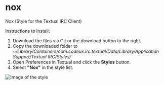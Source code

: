 nox
===

Nox (Style for the Textual IRC Client)

Instructions to install:  
1.  Download the files via Git or the download button to the right.  
2.  Copy the downloaded folder to _~/Library/Containers/com.codeux.irc.textual/Data/Library/Application Support/Textual IRC/Styles/_  
3.  Open Preferences in Textual and click the __Styles__ button.  
4.  Select __"Nox"__ in the style list.  
  
![Image of the style](http://i.imgur.com/jswtarB.png)

